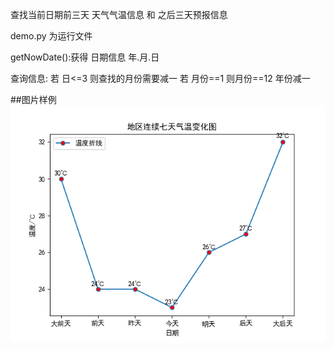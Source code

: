 查找当前日期前三天 天气气温信息 和 之后三天预报信息

demo.py 为运行文件

getNowDate():获得 日期信息 年.月.日

查询信息:
若 日<=3 则查找的月份需要减一
   若 月份==1 则月份==12  年份减一
   
   
##图片样例
![Image text](https://github.com/Lawlighty/Python/blob/master/%E7%BD%91%E7%BB%9C%E7%88%AC%E8%99%AB/%E5%A4%A9%E6%B0%94/%E7%BB%8D%E5%85%B4%E4%B8%80%E5%91%A8%E5%A4%A9%E6%B0%94/%E6%B0%94%E6%B8%A9.png)
   
